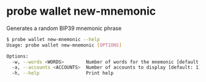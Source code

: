 # probe wallet new-mnemonic

Generates a random BIP39 mnemonic phrase

```bash
$ probe wallet new-mnemonic --help
Usage: probe wallet new-mnemonic [OPTIONS]

Options:
  -w, --words <WORDS>        Number of words for the mnemonic [default: 12]
  -a, --accounts <ACCOUNTS>  Number of accounts to display [default: 1]
  -h, --help                 Print help
```
